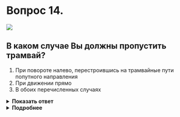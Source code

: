 # Вопрос 14.

![](https://s.drom.ru/i24228/pdd/tickets/2016/1543885045.jpg)

## В каком случае Вы должны пропустить трамвай?

1. При повороте налево, перестроившись на трамвайные пути попутного направления
2. При движении прямо
3. В обоих перечисленных случаях

<details>
<summary><b>Показать ответ</b></summary>
Правильный ответ: 3
</details>
<details>
<summary><b>Подробнее</b></summary>
Вы и трамвай находитесь на одной дороге в равнозначных условиях. В таком случае трамвай всегда имеет преимущество перед безрельсовыми транспортными средствами. Вы должны уступить дорогу трамваю в обоих перечисленных случаях.
(Пункт 13.11 ПДД)
</details>